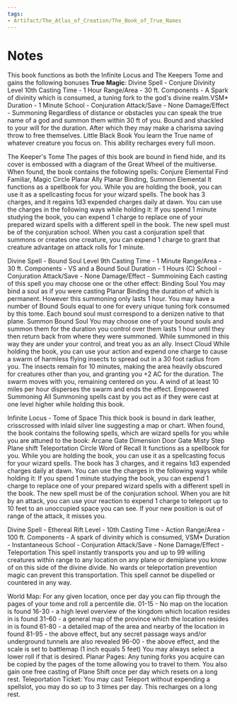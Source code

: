 ```yaml
---
tags:
- Artifact/The_Atlas_of_Creation/The_Book_of_True_Names
---
```


# Notes
This book functions as both the Infinite Locus and The Keepers Tome and gains the following bonuses 
**True Magic**: 
Divine Spell - Conjure Divinity Level 10th Casting Time - 1 Hour Range/Area - 30 ft. Components - A Spark of divinity which is consumed, a tuning fork to the god's divine realm.VSM* Duration - 1 Minute School - Conjuration Attack/Save - None Damage/Effect - Summoning Regardless of distance or obstacles you can speak the true name of a god and summon them within 30 ft of you. Bound and shackled to your will for the duration. After which they may make a charisma saving throw to free themselves. Little Black Book You learn the True name of whatever creature you focus on. This ability recharges every full moon.

The Keeper's Tome The pages of this book are bound in fiend hide, and its cover is embossed with a diagram of the Great Wheel of the multiverse. When found, the book contains the following spells: Conjure Elemental Find Familiar, Magic Circle Planar Ally Planar Binding, Summon Elemental It functions as a spellbook for you. While you are holding the book, you can use it as a spellcasting focus for your wizard spells. The book has 3 charges, and it regains 1d3 expended charges daily at dawn. You can use the charges in the following ways while holding it: If you spend 1 minute studying the book, you can expend 1 charge to replace one of your prepared wizard spells with a different spell in the book. The new spell must be of the conjuration school. When you cast a conjuration spell that summons or creates one creature, you can expend 1 charge to grant that creature advantage on attack rolls for 1 minute.

Divine Spell - Bound Soul Level 9th Casting Time - 1 Minute Range/Area - 30 ft. Components - VS and a Bound Soul Duration - 1 Hours (C) School - Conjuration Attack/Save - None Damage/Effect - Summoining Each casting of this spell you may choose one or the other effect: Binding Soul You may bind a soul as if you were casting Planar Binding the duration of which is permanent. However this summoning only lasts 1 hour. You may have a number of Bound Souls equal to one for every unique tuning fork consumed by this tome. Each bound soul must correspond to a denizen native to that plane. Summon Bound Soul You may choose one of your bound souls and summon them for the duration you control over them lasts 1 hour until they then return back from where they were summoned. While summoned in this way they are under your control, and treat you as an ally. Insect Cloud While holding the book, you can use your action and expend one charge to cause a swarm of harmless flying insects to spread out in a 30 foot radius from you. The insects remain for 10 minutes, making the area heavily obscured for creatures other than you, and granting you +2 AC for the duration. The swarm moves with you, remaining centered on you. A wind of at least 10 miles per hour disperses the swarm and ends the effect. Empowered Summoning All Summoning spells cast by you act as if they were cast at one level higher while holding this book.

Infinite Locus - Tome of Space This thick book is bound in dark leather, crisscrossed with inlaid silver line suggesting a map or chart. When found, the book contains the following spells, which are wizard spells for you while you are attuned to the book: Arcane Gate Dimension Door Gate Misty Step Plane shift Teleportation Circle Word of Recall It functions as a spellbook for you. While you are holding the book, you can use it as a spellcasting focus for your wizard spells. The book has 3 charges, and it regains 1d3 expended charges daily at dawn. You can use the charges in the following ways while holding it: If you spend 1 minute studying the book, you can expend 1 charge to replace one of your prepared wizard spells with a different spell in the book. The new spell must be of the conjuration school. When you are hit by an attack, you can use your reaction to expend 1 charge to teleport up to 10 feet to an unoccupied space you can see. If your new position is out of range of the attack, it misses you. 

Divine Spell - Ethereal Rift Level - 10th Casting Time - Action Range/Area - 100 ft. Components - A spark of divinity which is consumed, VSM* Duration - Instantaneous School - Conjuration Attack/Save - None Damage/Effect - Teleportation This spell instantly transports you and up to 99 willing creatures within range to any location on any plane or demiplane you know of on this side of the divine divide. No wards or teleportation prevention magic can prevent this transportation. This spell cannot be dispelled or countered in any way.

World Map: For any given location, once per day you can flip through the pages of your tome and roll a percentile die. 01-15 - No map on the location is found 16-30 - a high level overview of the kingdom which location resides in is found 31-60 - a general map of the province which the location resides in is found 61-80 - a detailed map of the area and nearby of the location in found 81-95 - the above effect, but any secret passage ways and/or underground tunnels are also revealed 96-00 - the above effect, and the scale is set to battlemap (1 inch equals 5 feet) You may always select a lower roll if that is desired. Planar Pages: Any tuning forks you acquire can be copied by the pages of the tome allowing you to travel to them. You also gain one free casting of Plane Shift once per day which resets on a long rest. Teleportation Ticket: You may cast Teleport without expending a spellslot, you may do so up to 3 times per day. This recharges on a long rest.